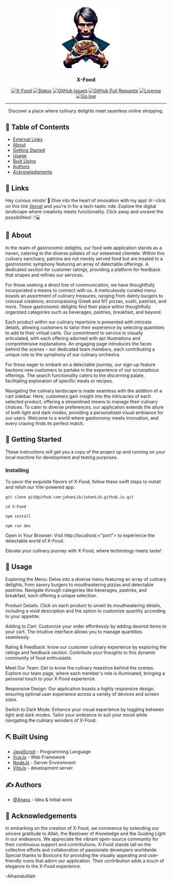 <p align="center">
  <a href="" rel="noopener">
 <img width=200px height=200px src="hannibal-logo.png" alt="Project logo"></a>
</p>

<h3 align="center">X-Food</h3>

<div align="center">

  [![X-Food](https://img.shields.io/badge/XFood-name-orange.svg)](https://github.com/johanLib/johanLib.github.io)
  [![Status](https://img.shields.io/badge/status-active-success.svg)]() 
  [![GitHub Issues](https://img.shields.io/github/issues/johanLib/X-Food.svg)](https://github.com/johanLib/johanLib.github.io/issues)
  [![GitHub Pull Requests](https://img.shields.io/github/issues-pr/johanLib/X-Food.svg)](https://github.com/johanLib/johanLib.github.io/pulls)
  [![License](https://img.shields.io/badge/license-MIT-blue.svg)](/LICENSE)
  [![Go live](https://img.shields.io/badge/Go%20live-008000)](https://xfood-nu.vercel.app/)

</div>

---

<p align="center"> Discover a place where culinary delights meet seamless online shopping.
    <br> 
</p>

## 📝 Table of Contents
- [External Links](#links)
- [About](#about)
- [Getting Started](#getting_started)
- [Usage](#usage)
- [Built Using](#built_using)
- [Authors](#authors)
- [Acknowledgments](#acknowledgement)

## 🥀 Links <a name = "links"></a>

Hey curious minds! 🚀 Dive into the heart of innovation with my app! 🌐✨click on this link [Vercel](https://x-food-navy.vercel.app/) and you're in for a tech-tastic ride. Explore the digital landscape where creativity meets functionality. Click away and unravel the possibilities! 🖱️💻
## 🧐 About <a name = "about"></a>
In the realm of gastronomic delights, our food web application stands as a haven, catering to the diverse palates of our esteemed clientele. Within this culinary sanctuary, patrons are not merely served food but are treated to a gastronomic symphony featuring an array of delectable offerings. A dedicated section for customer ratings, providing a platform for feedback that shapes and refines our services.

For those seeking a direct line of communication, we have thoughtfully incorporated a means to connect with us. A meticulously curated menu boasts an assortment of culinary treasures, ranging from dainty burgers to colossal creations, encompassing Greek and NY pizzas, sushi, pastries, and more. These gastronomic delights find their place within thoughtfully organized categories such as beverages, pastries, breakfast, and beyond.

Each product within our culinary repertoire is presented with intricate details, allowing customers to tailor their experience by selecting quantities to add to their virtual carts. Our commitment to service is visually articulated, with each offering adorned with apt illustrations and comprehensive explanations. An engaging page introduces the faces behind the scenes – our dedicated team members, each contributing a unique role to the symphony of our culinary orchestra.

For those eager to embark on a delectable journey, our sign-up feature beckons new customers to partake in the experience of our scrumptious offerings. The search functionality caters to the discerning palate, facilitating exploration of specific meals or recipes.

Navigating the culinary landscape is made seamless with the addition of a cart sidebar. Here, customers gain insight into the intricacies of each selected product, offering a streamlined means to manage their culinary choices. To cater to diverse preferences, our application extends the allure of both light and dark modes, providing a personalized visual ambiance for our users. Welcome to a world where gastronomy meets innovation, and every craving finds its perfect match.

## 🏁 Getting Started <a name = "getting_started"></a>
These instructions will get you a copy of the project up and running on your local machine for development and testing purposes.

### Installing
To savor the exquisite flavors of X-Food, follow these swift steps to install and relish our Vite-powered app:
```
git clone git@github.com:johanLib/johanLib.github.io.git
```

```
cd X-Food
```

```
npm install
```

```
npm run dev
```
Open in Your Browser:
Visit http://localhost:<"port"> to experience the delectable world of X-Food.

Elevate your culinary journey with X-Food, where technology meets taste!

## 🎈 Usage <a name="usage"></a>

Exploring the Menu:
Delve into a diverse menu featuring an array of culinary delights, from savory burgers to mouthwatering pizzas and delectable pastries. Navigate through categories like beverages, pastries, and breakfast, each offering a unique selection.

Product Details:
Click on each product to unveil its mouthwatering details, including a vivid description and the option to customize quantity according to your appetite.

Adding to Cart:
Customize your order effortlessly by adding desired items to your cart. The intuitive interface allows you to manage quantities seamlessly.

Rating & Feedback:
know our customer culinary experience by exploring the ratings and feedback section. Contribute your thoughts to this dynamic community of food enthusiasts.

Meet Our Team:
Get to know the culinary maestros behind the scenes. Explore our team page, where each member's role is illuminated, bringing a personal touch to your X-Food experience.

Responsive Design:
Our application boasts a highly responsive design, ensuring optimal user experience across a variety of devices and screen sizes.

Switch to Dark Mode:
Enhance your visual experience by toggling between light and dark modes. Tailor your ambiance to suit your mood while navigating the culinary wonders of X-Food.

## ⛏️ Built Using <a name = "built_using"></a>
- [JavaScript](https://javascript.com/) - Programming Language
- [VueJs](https://vuejs.org/) - Web Framework
- [NodeJs](https://nodejs.org/en/) - Server Environment
- [ViteJs](https://vitejs.org/) - development server

## ✍️ Authors <a name = "authors"></a>
- [@Anass](https://github.com/johanLib) - Idea & Initial work

## 🎉 Acknowledgements <a name = "acknowledgement"></a>
In embarking on the creation of X-Food, we commence by extending our sincere gratitude to Allah, the Bestower of Knowledge and the Guiding Light in our endeavors.
We appreciate the vibrant open-source community for their continuous support and contributions. X-Food stands tall on the collective efforts and collaboration of passionate developers worldwide.
Special thanks to Boxicons for providing the visually appealing and user-friendly icons that adorn our application. Their contribution adds a touch of elegance to the X-Food experience.

-Alhamdulillah
